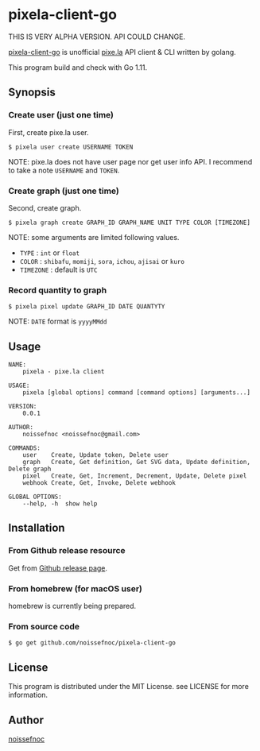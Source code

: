 # pixela-client-go

THIS IS VERY ALPHA VERSION. API COULD CHANGE.

[pixela-client-go](https://github.com/noissefnoc/pixela-client-go) is unofficial [pixe.la](https://pixe.la) API client & CLI written by golang.

This program build and check with Go 1.11.


## Synopsis

### Create user (just one time)

First, create pixe.la user.

```
$ pixela user create USERNAME TOKEN
```

NOTE: pixe.la does not have user page nor get user info API. I recommend to take a note `USERNAME` and `TOKEN`.


### Create graph (just one time)

Second, create graph.

```
$ pixela graph create GRAPH_ID GRAPH_NAME UNIT TYPE COLOR [TIMEZONE]
```

NOTE: some arguments are limited following values.

* `TYPE` : `int` or `float`
* `COLOR` : `shibafu`, `momiji`, `sora`, `ichou`, `ajisai` or `kuro`
* `TIMEZONE` : default is `UTC`


### Record quantity to graph

```
$ pixela pixel update GRAPH_ID DATE QUANTYTY
```

NOTE: `DATE` format is `yyyyMMdd`


## Usage

```
NAME:
    pixela - pixe.la client

USAGE:
    pixela [global options] command [command options] [arguments...]

VERSION:
    0.0.1
    
AUTHOR:
    noissefnoc <noissefnoc@gmail.com>
    
COMMANDS:
    user    Create, Update token, Delete user
    graph   Create, Get definition, Get SVG data, Update definition, Delete graph
    pixel   Create, Get, Increment, Decrement, Update, Delete pixel
    webhook Create, Get, Invoke, Delete webhook
    
GLOBAL OPTIONS:
    --help, -h  show help
```


## Installation

### From Github release resource

Get from [Github release page](https://github.com/noissefnoc/pixela-client-go/releases).

### From homebrew (for macOS user)

homebrew is currently being prepared.

### From source code

```
$ go get github.com/noissefnoc/pixela-client-go
```


## License

This program is distributed under the MIT License. see LICENSE for more information.


## Author

[noissefnoc](noissefnoc@gmail.com)
